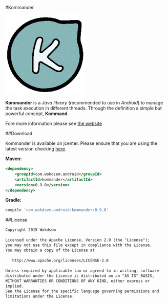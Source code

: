 #Kommander

![alt text](https://raw.githubusercontent.com/Wokdsem/Kommander/master/logo.png "logo")

**Kommander** is a *Java library* (recommended to use in *Android*) to manage the task execution in different threads.
Through the definition a simple but powerful concept, **Kommand**.

Fore more information please see <a href="http://wokdsem.github.io/Kommander">the website</a>

##Download

Kommander is available on jcenter.
Please ensure that you are using the latest version
checking <a href="https://bintray.com/wokdsem/maven/kommander/view">here</a>.

**Maven:**

```xml
<dependency>
	<groupId>com.wokdsem.android</groupId>
	<artifactId>kommander</artifactId>
	<version>0.9.0</version>
</dependency>
```

**Gradle:**

```groovy
compile 'com.wokdsem.android:kommander:0.9.0'
```

##License

	Copyright 2015 Wokdsem

    Licensed under the Apache License, Version 2.0 (the "License");
    you may not use this file except in compliance with the License.
    You may obtain a copy of the License at

       http://www.apache.org/licenses/LICENSE-2.0

    Unless required by applicable law or agreed to in writing, software
    distributed under the License is distributed on an "AS IS" BASIS,
    WITHOUT WARRANTIES OR CONDITIONS OF ANY KIND, either express or implied.
    See the License for the specific language governing permissions and
    limitations under the License.

